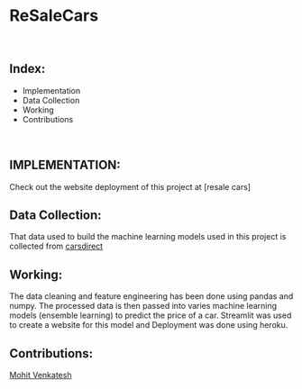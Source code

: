 # ReSaleCars
<br>

## Index:
  * Implementation
  * Data Collection
  * Working
  * Contributions
<br>

## IMPLEMENTATION:
Check out the website deployment of this project at [resale cars]
<br>

## Data Collection:
That data used to build the machine learning models used in this project is collected from [carsdirect](https://www.carsdirect.com/)
<br>

## Working:
The data cleaning and feature engineering has been done using pandas and numpy. The processed data is then passed into varies machine learning models (ensemble learning) to predict the price of a car. Streamlit was used to create a website for this model and Deployment was done using heroku.
<br>

## Contributions:
[Mohit Venkatesh](https://https://github.com/mohitvenx)
<br>

